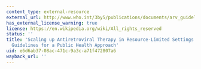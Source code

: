 ```yaml
---
content_type: external-resource
external_url: http://www.who.int/3by5/publications/documents/arv_guidelines/en/
has_external_license_warning: true
license: https://en.wikipedia.org/wiki/All_rights_reserved
status: ''
title: 'Scaling up Antiretroviral Therapy in Resource-Limited Settings: Treatment
  Guidelines for a Public Health Approach'
uid: e6d6ab37-08ac-471c-9a3c-a71f472807a6
wayback_url: ''
---
```

